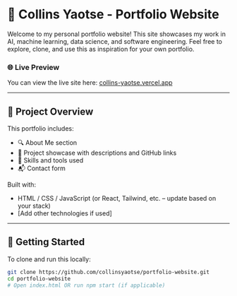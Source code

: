 # 💼 Collins Yaotse - Portfolio Website

Welcome to my personal portfolio website! This site showcases my work in AI, machine learning, data science, and software engineering. Feel free to explore, clone, and use this as inspiration for your own portfolio.

### 🌐 Live Preview
You can view the live site here: [collins-yaotse.vercel.app]((https://collins-yaotse.vercel.app/))

---

## 📁 Project Overview

This portfolio includes:

- 🔍 About Me section  
- 📂 Project showcase with descriptions and GitHub links  
- 🧠 Skills and tools used  
- 📬 Contact form  

Built with:
- HTML / CSS / JavaScript (or React, Tailwind, etc. – update based on your stack)
- [Add other technologies if used]

---

## 🚀 Getting Started

To clone and run this locally:

```bash
git clone https://github.com/collinsyaotse/portfolio-website.git
cd portfolio-website
# Open index.html OR run npm start (if applicable)
